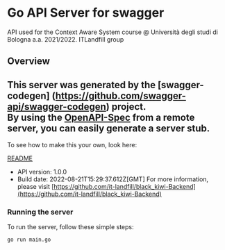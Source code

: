 # Go API Server for swagger

API used for the Context Aware System course @ Università degli studi di Bologna a.a. 2021/2022. ITLandfill group 

## Overview
This server was generated by the [swagger-codegen]
(https://github.com/swagger-api/swagger-codegen) project.  
By using the [OpenAPI-Spec](https://github.com/OAI/OpenAPI-Specification) from a remote server, you can easily generate a server stub.  
-

To see how to make this your own, look here:

[README](https://github.com/swagger-api/swagger-codegen/blob/master/README.md)

- API version: 1.0.0
- Build date: 2022-08-21T15:29:37.612Z[GMT]
For more information, please visit [https://github.com/it-landfill/black_kiwi-Backend](https://github.com/it-landfill/black_kiwi-Backend)


### Running the server
To run the server, follow these simple steps:

```
go run main.go
```

